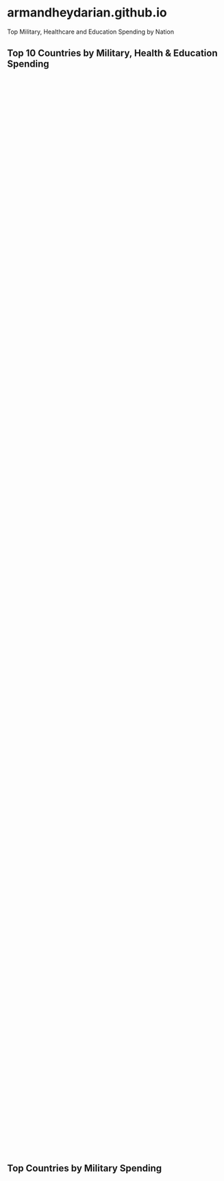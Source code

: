 # armandheydarian.github.io
Top Military, Healthcare and Education Spending by Nation 
<html lang='en'>
<head>
<script src="https://www.gstatic.com/charts/loader.js">
//imports a library
</script>
<script>
// load that corechart 
google.charts.load('current', {'packages':['corechart']});
// immediately run the drawAllSheets function
google.charts.setOnLoadCallback(drawAllSheets);

//this is the drawallsheets function
function drawAllSheets() {
	//references drawSheetName, params (sheetname, query, responsehandler)
	drawSheetName('Copy of Education Spending 11-16.csv', 'SELECT A,B,C,D',
	militarySpendingResponseHandler);
	drawSheetName('Copy of Education Spending 11-16.csv', 'SELECT A,M,N,O',
	militarySpendingResponseHandler1);
	drawSheetName('Copy of Education Spending 11-16.csv', 'SELECT A,P,Q,R',
	militarySpendingResponseHandler2);
	drawSheetName('Copy of Education Spending 11-16.csv', 'SELECT A,S,T,U',
	militarySpendingResponseHandler3);
	drawSheetName('Copy of Education Spending 11-16.csv', 'SELECT A,V,W,X',
	militarySpendingResponseHandler4);
	drawSheetName('Copy of Education Spending 11-16.csv', 'SELECT L,D',
	topMilitarySpendingResponseHandler);
	drawSheetName('Copy of Education Spending 11-16.csv', 'SELECT A,H,I',
	averageSpendingResponseHandler);
	drawSheetName('Copy of Education Spending 11-16.csv', 'SELECT A,G,H',
	educationSpendingResponseHandler);
	drawSheetName('Copy of Education Spending 11-16.csv', 'SELECT A,H,I',
	educationSpendingResponseHandler1);
	drawSheetName('Copy of Education Spending 11-16.csv', 'SELECT A,H,J',
	educationSpendingResponseHandler2);
	drawSheetName('Copy of Education Spending 11-16.csv', 'SELECT A,H,AH',
	educationSpendingResponseHandler3);
	drawSheetName('Copy of Education Spending 11-16.csv', 'SELECT A,H,AI',
	educationSpendingResponseHandler4);
	drawSheetName('Copy of Education Spending 11-16.csv', 'SELECT A,H,AJ',
	educationSpendingResponseHandler5);
	drawSheetName('Copy of Education Spending 11-16.csv', 'SELECT A,H,AE',
	educationSpendingResponseHandler6);
	drawSheetName('Copy of Education Spending 11-16.csv', 'SELECT A,H,AF',
	educationSpendingResponseHandler7);
	drawSheetName('Copy of Education Spending 11-16.csv', 'SELECT A,H,AG',
	educationSpendingResponseHandler8);
	drawSheetName('Copy of Education Spending 11-16.csv', 'SELECT A,H,AB',
	educationSpendingResponseHandler9);
	drawSheetName('Copy of Education Spending 11-16.csv', 'SELECT A,H,AC',
	educationSpendingResponseHandler10);
	drawSheetName('Copy of Education Spending 11-16.csv', 'SELECT A,H,AD',
	educationSpendingResponseHandler11);
	drawSheetName('Copy of Education Spending 11-16.csv', 'SELECT A,H,Y',
	educationSpendingResponseHandler12);
	drawSheetName('Copy of Education Spending 11-16.csv', 'SELECT A,H,Z',
	educationSpendingResponseHandler13);
	drawSheetName('Copy of Education Spending 11-16.csv', 'SELECT A,H,AA',
	educationSpendingResponseHandler14);
	drawSheetName('Copy of Education Spending 11-16.csv', 'SELECT A,B,C',
	fastestSpendingResponseHandler);
	drawSheetName('Copy of Education Spending 11-16.csv', 'SELECT A,AK,AL',
	fastestSpendingPercentageResponseHandler);


	drawSheetName('Copy of Education Spending 11-16.csv', 'SELECT A,B,C,D,E',
	militaryOverallSpendingResponseHandler);

} //drawAllSheets

function drawSheetName(sheetName, query, responseHandler) {
	// encodes query as uri
	var queryString = encodeURIComponent(query);
	// turns query into that google can use
	//var query = new google.visualization.Query(
	// 'https://docs.google.com/spreadsheets/d/1-NwogHiqjRPfIEeh7XxgDYj1CIjyzrz7hxYus4I2VQY/gviz/tq?sheet=' + sheetName + '&headers=1&tq=' +queryString  
	//);
	var query = new google.visualization.Query(

	'https://docs.google.com/spreadsheets/d/1cThOkaAG-Q5D_rV1tMIs7eER3P4VXy_7SXSn8RQ22sk/gviz/tq?sheet=' + sheetName + '&headers=1&tq=' +queryString  
	);
	// sends query to google using one of the below responsehandlers
	query.send(responseHandler);
} //drawSheetName

function educationSpendingResponseHandler(response){
	//get the data
	var data = response.getDataTable();
	data.sort({column: 2, desc:true});
		data.setColumnLabel(1,'Per Person GDP');
	    data.setColumnLabel(2,'Per Person Education');


	//set options
	var options = {
		title: 'Per Person Education Spending vs Per Person GDP - 2014',
		height: 400,
		 vAxis: {title: 'Spending in Billions ($)'},
		 hAxis: {title: 'Country'}
	};

	//create the chart and draw it
	var chart = new google.visualization.BarChart(document.getElementById('education_spending_div'));
	chart.draw(data, options);

} //educationSpendingResponseHandler


function fastestSpendingResponseHandler(response){
	//get the data
	var data = response.getDataTable();
	data.sort({column: 2, desc:true});
		 data.setColumnLabel(1,'Education');
	     data.setColumnLabel(2,'Healthcare');


	//set options
	var options = {
		title: 'Fastest Growing Countries by Healthcare & Education Spending',
		interpolateNulls: true,
		height: 400,
	 vAxis: {title: 'Spending in Billions ($)'},
	 hAxis: {title: 'Country'}};

	//create the chart and draw it
	var chart = new google.visualization.LineChart(document.getElementById('fastest_spending_div'));
	chart.draw(data, options);

} //educationSpendingResponseHandler



function fastestSpendingPercentageResponseHandler(response){
	//get the data
	var data = response.getDataTable();
	data.sort({column: 1, desc:true});
		 data.setColumnLabel(1,'Education');
	     data.setColumnLabel(2,'Healthcare');


	//set options
	var options = {
		title: 'Fastest Growing Countries by Healthcare & Education Spending %',
		interpolateNulls: true,
		height: 400,
	 vAxis: {title: 'Spending in Billions ($)'},
	 hAxis: {title: 'Country'}};

	//create the chart and draw it
	var chart = new google.visualization.LineChart(document.getElementById('fastest_spending_p_div'));
	chart.draw(data, options);

} //educationSpendingResponseHandler

function militarySpendingResponseHandler(response){
	//get the data
	var data = response.getDataTable();
	data.sort({column: 2, desc:true});
	      data.setColumnLabel(1,'Education');
	      data.setColumnLabel(2,'Healthcare');
	      data.setColumnLabel(3,'Military');


	//set options
	var options = {
		title: 'Comparison of Military, Health & Education Spending - 2014',
		legend: {textStyle: {fontSize: 10}},
		height: 400,
	 vAxis: {title: 'Spending in Billions ($)'},
	 hAxis: {title: 'Country'}};

	//create the chart and draw it
	var chart = new google.visualization.ColumnChart(document.getElementById('military_spending_div'));
	chart.draw(data, options);

} //educationSpendingResponseHandler



function militaryOverallSpendingResponseHandler(response){
	//get the data
	var data = response.getDataTable();
	data.sort({column: 1, desc:true});
	      data.setColumnLabel(1,'Education');
	      data.setColumnLabel(2,'Healthcare');
	      data.setColumnLabel(3,'Military');
	      data.setColumnLabel(4,'GDP');


	//set options
	var options = {
		title: 'Overall Spending of Military, Healthcare, Education, Compared to GDP',
		legend: {textStyle: {fontSize: 10}},
		height: 400,
	 vAxis: {title: 'Spending in Billions ($)'},
	 hAxis: {title: 'Country'}};

	//create the chart and draw it
	var chart = new google.visualization.ColumnChart(document.getElementById('military_overall_spending_div'));
	chart.draw(data, options);

} //educationSpendingResponseHandler


function militarySpendingResponseHandler1(response){
	//get the data
	var data = response.getDataTable();
	data.sort({column: 2, desc:true});
	      data.setColumnLabel(1,'Education');
	      data.setColumnLabel(2,'Healthcare');
	      data.setColumnLabel(3,'Military');

	   
	//set options
	var options = {
		title: 'Comparison of Military, Health & Education Spending - 2015',
		legend: {textStyle: {fontSize: 10}},
		height: 400,
	 vAxis: {title: 'Spending in Billions ($)'},
	 hAxis: {title: 'Country'}};

	//create the chart and draw it
	var chart = new google.visualization.ColumnChart(document.getElementById('military_spending_div1'));
	chart.draw(data, options);
} //militarySpendingResponseHandler

//educationSpendingResponseHandler
function militarySpendingResponseHandler2(response){
	//get the data
	var data = response.getDataTable();
	data.sort({column: 2, desc:true});
	      data.setColumnLabel(1,'Education');
	      data.setColumnLabel(2,'Healthcare');
	      data.setColumnLabel(3,'Military');

	   
	//set options
	var options = {
		title: 'Comparison of Military, Health & Education Spending - 2013',
		legend: {textStyle: {fontSize: 10}},
		height: 400,
	 vAxis: {title: 'Spending in Billions ($)'},
	 hAxis: {title: 'Country'}};

	//create the chart and draw it
	var chart = new google.visualization.ColumnChart(document.getElementById('military_spending_div2'));
	chart.draw(data, options);
}

function militarySpendingResponseHandler3(response){
	//get the data
	var data = response.getDataTable();
	data.sort({column: 2, desc:true});
	      data.setColumnLabel(1,'Education');
	      data.setColumnLabel(2,'Healthcare');
	      data.setColumnLabel(3,'Military');

	   
	//set options
	var options = {
		title: 'Comparison of Military, Health & Education Spending - 2012',
		legend: {textStyle: {fontSize: 10}},
		height: 400,
	 vAxis: {title: 'Spending in Billions ($)'},
	 hAxis: {title: 'Country'}};

	//create the chart and draw it
	var chart = new google.visualization.ColumnChart(document.getElementById('military_spending_div3'));
	chart.draw(data, options);
}
function militarySpendingResponseHandler4(response){
	//get the data
	var data = response.getDataTable();
	data.sort({column: 2, desc:true});
	      data.setColumnLabel(1,'Education');
	      data.setColumnLabel(2,'Healthcare');
	      data.setColumnLabel(3,'Military');

	   
	//set options
	var options = {
		title: 'Comparison of Military, Health & Education Spending - 2011',
		legend: {textStyle: {fontSize: 10}},
		height: 400,
	 vAxis: {title: 'Spending in Billions ($)'},
	 hAxis: {title: 'Country'}};

	//create the chart and draw it
	var chart = new google.visualization.ColumnChart(document.getElementById('military_spending_div4'));
	chart.draw(data, options);	
}
function topMilitarySpendingResponseHandler(response){
//get the data
	var data = response.getDataTable();

	//set the options
	var options = {
		title: 'Countries by Military Spending',
		legend: {textStyle: {fontSize: 10}},
		height: 400,
	colorAxis: {colors: ['#e7711c', '#4374e0']}, //orange to blue
	title: 'Top 10 Countries by Military, Health & Education Spending'
};

//create the chart and draw it
var chart = new google.visualization.GeoChart(document.getElementById('top_military_spending_div'));
chart.draw(data, options);


} //topMilitarySpendingResponseHandler

function averageSpendingResponseHandler(response){
	var data = response.getDataTable();
	data.sort({column: 1, desc: true});

	var options = {
	title: 'Countries by Military Spending',
	height: 400,
	legend: 'none',
	bars: 'horizontal',
	hAxis: {title: 'Spending in Billions ($)'},
	vAxis: {title: 'Country'}
};

} //drawSheetName

function educationSpendingResponseHandler1(response){
	//get the data
	var data = response.getDataTable();
	data.sort({column: 2, desc:true});
		data.setColumnLabel(1,'Per Person GDP');
	    data.setColumnLabel(2,'Per Person Healthcare');


	//set options
	var options = {
		title: 'Per Person Healthcare Spending vs Per Person GDP - 2014',
		height: 400,
		 vAxis: {title: 'Spending in Billions ($)'},
		 hAxis: {title: 'Country'}
	};

	//create the chart and draw it
	var chart = new google.visualization.BarChart(document.getElementById('education_spending_div1'));
	chart.draw(data, options);

}

//drawSheetName

function educationSpendingResponseHandler2(response){
	//get the data
	var data = response.getDataTable();
	data.sort({column: 2, desc:true});
		data.setColumnLabel(1,'Per Person GDP');
	    data.setColumnLabel(2,'Per Person Military');


	//set options
	var options = {
		title: 'Per Person Military Spending vs Per Person GDP - 2014',
		height: 400,
		 vAxis: {title: 'Spending in Billions ($)'},
		 hAxis: {title: 'Country'}
	};

	//create the chart and draw it
	var chart = new google.visualization.BarChart(document.getElementById('education_spending_div2'));
	chart.draw(data, options);
}
function educationSpendingResponseHandler3(response){
	//get the data
	var data = response.getDataTable();
	data.sort({column: 2, desc:true});
		data.setColumnLabel(1,'Per Person GDP');
	    data.setColumnLabel(2,'Per Person Education');


	//set options
	var options = {
		title: 'Per Person Education Spending vs Per Person GDP - 2011',
		height: 400,
		 vAxis: {title: 'Spending in Billions ($)'},
		 hAxis: {title: 'Country'}
	};

	//create the chart and draw it
	var chart = new google.visualization.BarChart(document.getElementById('education_spending_div3'));
	chart.draw(data, options);	

}
function educationSpendingResponseHandler4(response){
	//get the data
	var data = response.getDataTable();
	data.sort({column: 2, desc:true});
		data.setColumnLabel(1,'Per Person GDP');
	    data.setColumnLabel(2,'Per Person Education');


	//set options
	var options = {
		title: 'Per Person Healthcare Spending vs Per Person GDP - 2011',
		height: 400,
		 vAxis: {title: 'Spending in Billions ($)'},
		 hAxis: {title: 'Country'}
	};

	//create the chart and draw it
	var chart = new google.visualization.BarChart(document.getElementById('education_spending_div4'));
	chart.draw(data, options);		

}
function educationSpendingResponseHandler5(response){
	//get the data
	var data = response.getDataTable();
	data.sort({column: 2, desc:true});
		data.setColumnLabel(1,'Per Person GDP');
	    data.setColumnLabel(2,'Per Person Education');


	//set options
	var options = {
		title: 'Per Person Military Spending vs Per Person GDP - 2011',
		height: 400,
		 vAxis: {title: 'Spending in Billions ($)'},
		 hAxis: {title: 'Country'}
	};

	//create the chart and draw it
	var chart = new google.visualization.BarChart(document.getElementById('education_spending_div5'));
	chart.draw(data, options);		

}
function educationSpendingResponseHandler6(response){
	//get the data
	var data = response.getDataTable();
	data.sort({column: 2, desc:true});
		data.setColumnLabel(1,'Per Person GDP');
	    data.setColumnLabel(2,'Per Person Education');


	//set options
	var options = {
		title: 'Per Person Education Spending vs Per Person GDP - 2012',
		height: 400,
		 vAxis: {title: 'Spending in Billions ($)'},
		 hAxis: {title: 'Country'}
	};

	//create the chart and draw it
	var chart = new google.visualization.BarChart(document.getElementById('education_spending_div6'));
	chart.draw(data, options);

}
function educationSpendingResponseHandler7(response){
	//get the data
	var data = response.getDataTable();
	data.sort({column: 2, desc:true});
		data.setColumnLabel(1,'Per Person GDP');
	    data.setColumnLabel(2,'Per Person Education');


	//set options
	var options = {
		title: 'Per Person Healthcare Spending vs Per Person GDP - 2012',
		height: 400,
		 vAxis: {title: 'Spending in Billions ($)'},
		 hAxis: {title: 'Country'}
	};

	//create the chart and draw it
	var chart = new google.visualization.BarChart(document.getElementById('education_spending_div7'));
	chart.draw(data, options);	
}
function educationSpendingResponseHandler8(response){
	//get the data
	var data = response.getDataTable();
	data.sort({column: 2, desc:true});
		data.setColumnLabel(1,'Per Person GDP');
	    data.setColumnLabel(2,'Per Person Education');


	//set options
	var options = {
		title: 'Per Person Military Spending vs Per Person GDP - 2012',
		height: 400,
		 vAxis: {title: 'Spending in Billions ($)'},
		 hAxis: {title: 'Country'}
	};

	//create the chart and draw it
	var chart = new google.visualization.BarChart(document.getElementById('education_spending_div8'));
	chart.draw(data, options);	

}
function educationSpendingResponseHandler9(response){
	//get the data
	var data = response.getDataTable();
	data.sort({column: 2, desc:true});
		data.setColumnLabel(1,'Per Person GDP');
	    data.setColumnLabel(2,'Per Person Education');


	//set options
	var options = {
		title: 'Per Person Education Spending vs Per Person GDP - 2013',
		height: 400,
		 vAxis: {title: 'Spending in Billions ($)'},
		 hAxis: {title: 'Country'}
	};

	//create the chart and draw it
	var chart = new google.visualization.BarChart(document.getElementById('education_spending_div9'));
	chart.draw(data, options);	
}
function educationSpendingResponseHandler10(response){
	//get the data
	var data = response.getDataTable();
	data.sort({column: 2, desc:true});
		data.setColumnLabel(1,'Per Person GDP');
	    data.setColumnLabel(2,'Per Person Education');


	//set options
	var options = {
		title: 'Per Person Healthcare Spending vs Per Person GDP - 2013',
		height: 400,
		 vAxis: {title: 'Spending in Billions ($)'},
		 hAxis: {title: 'Country'}
	};

	//create the chart and draw it
	var chart = new google.visualization.BarChart(document.getElementById('education_spending_div10'));
	chart.draw(data, options);
}
function educationSpendingResponseHandler11(response){
	//get the data
	var data = response.getDataTable();
	data.sort({column: 2, desc:true});
		data.setColumnLabel(1,'Per Person GDP');
	    data.setColumnLabel(2,'Per Person Education');


	//set options
	var options = {
		title: 'Per Person Military Spending vs Per Person GDP - 2013',
		height: 400,
		 vAxis: {title: 'Spending in Billions ($)'},
		 hAxis: {title: 'Country'}
	};

	//create the chart and draw it
	var chart = new google.visualization.BarChart(document.getElementById('education_spending_div11'));
	chart.draw(data, options);

}
function educationSpendingResponseHandler12(response){
	//get the data
	var data = response.getDataTable();
	data.sort({column: 2, desc:true});
		data.setColumnLabel(1,'Per Person GDP');
	    data.setColumnLabel(2,'Per Person Education');


	//set options
	var options = {
		title: 'Per Person Education Spending vs Per Person GDP - 2015',
		height: 400,
		 vAxis: {title: 'Spending in Billions ($)'},
		 hAxis: {title: 'Country'}
	};

	//create the chart and draw it
	var chart = new google.visualization.BarChart(document.getElementById('education_spending_div12'));
	chart.draw(data, options);	

}
function educationSpendingResponseHandler13(response){
	//get the data
	var data = response.getDataTable();
	data.sort({column: 2, desc:true});
		data.setColumnLabel(1,'Per Person GDP');
	    data.setColumnLabel(2,'Per Person Education');


	//set options
	var options = {
		title: 'Per Person Healthcare Spending vs Per Person GDP - 2015',
		height: 400,
		 vAxis: {title: 'Spending in Billions ($)'},
		 hAxis: {title: 'Country'}
	};

	//create the chart and draw it
	var chart = new google.visualization.BarChart(document.getElementById('education_spending_div13'));
	chart.draw(data, options);	
}
function educationSpendingResponseHandler14(response){
	//get the data
	var data = response.getDataTable();
	data.sort({column: 2, desc:true});
		data.setColumnLabel(1,'Per Person GDP');
	    data.setColumnLabel(2,'Per Person Military');


	//set options
	var options = {
		title: 'Per Person Military Spending vs Per Person GDP - 2015',
		height: 400,
		 vAxis: {title: 'Spending in Billions ($)',showTextEvery:1},
		 hAxis: {title: 'Country',showTextEvery:1}
	};

	//create the chart and draw it
	var chart = new google.visualization.BarChart(document.getElementById('education_spending_div14'));
	chart.draw(data, options);				

}

/* using a view */
var view = new google.visualization.DataView(data);

view.setColumns([0, 1, {
	calc: function(dt, row){
	return Math.floor(dt.getFormattedValue(row, 1)) + 'B';
},
	sourceColumn: 1,
	type: 'string',
	role: 'annotation'
}]);

var chart = new google.visualization.BarChart(document.getElementById('average_spending_div'));
chart.draw(view, options); //passing the view instead of data

//averageSpendingResponseHandler

</script>
</head>

<body>
	<h2>Top 10 Countries by Military, Health & Education Spending</h2>
	<div id="military_spending_div4" style="width: 900px; height: 500px;"></div>
	<div id="military_spending_div3" style="width: 900px; height: 500px;"></div>
	<div id="military_spending_div2" style="width: 900px; height: 500px;"></div>
	<div id="military_spending_div" style="width: 900px; height: 500px;"></div>
	<div id="military_spending_div1" style="width: 900px; height: 500px;"></div>
	<p></p>
	<h2>Top Countries by Military Spending</h2>
	<div id="top_military_spending_div" style="width: 900px; height: 500px;"></div>
	<p></p>
	<div id="average_spending_div" style="width: 900px; height: 500px;"></div>
	<div id="fastest_spending_div" style="width: 900px; height: 500px;"></div>
	<div id="fastest_spending_p_div" style="width: 900px; height: 500px;"></div>
	<div id="military_overall_spending_div" style="width: 900px; height: 500px;"></div>

	<div id="education_spending_div3" style="width: 900px; height: 500px;"></div>
	<div id="education_spending_div4" style="width: 900px; height: 500px;"></div>
	<div id="education_spending_div5" style="width: 900px; height: 500px;"></div>
	<div id="education_spending_div6" style="width: 900px; height: 500px;"></div>
	<div id="education_spending_div7" style="width: 900px; height: 500px;"></div>
	<div id="education_spending_div8" style="width: 900px; height: 500px;"></div>
	<div id="education_spending_div9" style="width: 900px; height: 500px;"></div>
	<div id="education_spending_div10" style="width: 900px; height: 500px;"></div>
	<div id="education_spending_div11" style="width: 900px; height: 500px;"></div>
	<div id="education_spending_div" style="width: 900px; height: 500px;"></div>
	<div id="education_spending_div1" style="width: 900px; height: 500px;"></div>
	<div id="education_spending_div2" style="width: 900px; height: 500px;"></div>
	<div id="education_spending_div12" style="width: 900px; height: 500px;"></div>
	<div id="education_spending_div13" style="width: 900px; height: 500px;"></div>
	<div id="education_spending_div14" style="width: 900px; height: 500px;"></div>
</body>
</html>
